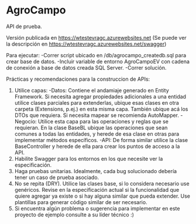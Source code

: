# AgroCampo

API de prueba. 

Versión publicada en https://wtestevragc.azurewebsites.net (Se puede ver la descripción en https://wtestevragc.azurewebsites.net/swagger)

Para ejecutar:
-Correr script ubicado en /db/agrocampo_createdb.sql para crear base de datos.
-Incluir variable de entorno AgroCampoEV con cadena de conexión a base de datos creada SQL Server.
-Correr solución.

Prácticas y recomendaciones para la construccion de APIs:
1. Utilice capas:
	-Datos: Contiene el andamiaje generado en Entity Framework. Si necesita agregar propiedades adicionales a una entidad utilice clases parciales para extenderlas, ubique esas clases en otra carpeta (Extensions, p.ej.) en esta misma capa. También ubique acá los DTOs que requiera. Si necesita mapear se recomienda AutoMapper.
	-Negocio: Utilice esta capa para las operaciones y reglas que se requieran. En la clase BaseBL ubique las operaciones que sean comunes a todas las entidades, y herede de esa clase en otras para implementar métodos específicos.
	-API: De forma similar utilice la clase BaseController y herede de ella para crear los puntos de acceso a la API.
2. Habilite Swagger para los entornos en los que necesite ver la especificación.
3. Haga pruebas unitarias. Idealmente, cada bug solucionado debería tener un caso de prueba asociado.
4. No se repita (DRY). Utilice las clases base, si lo considera necesario use genéricos. Revise en la especificación actual si la funcionalidad que quiere agregar ya existe o si hay alguna similar que pueda extender. Use plantillas para generar código similar de ser necesario.
5. Si encuentra algún problema o sugerencia para implementar en este proyecto de ejemplo consulte a su líder técnico :)


